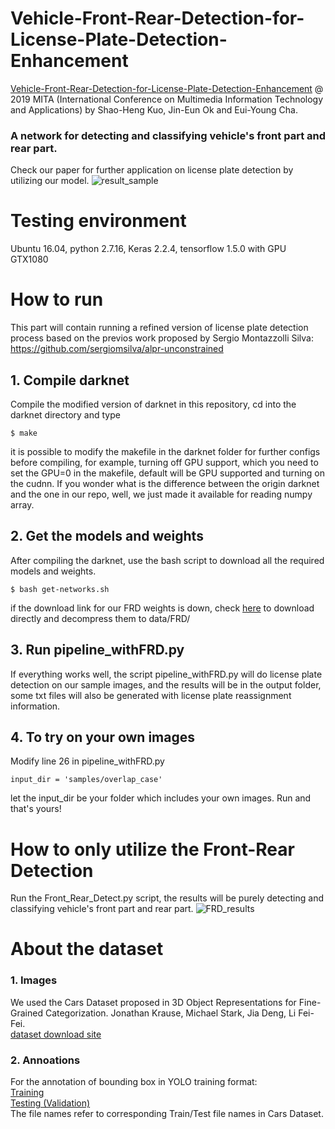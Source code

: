 # Vehicle-Front-Rear-Detection-for-License-Plate-Detection-Enhancement
[Vehicle-Front-Rear-Detection-for-License-Plate-Detection-Enhancement](https://drive.google.com/open?id=1_fjEAgBhQdqUdMInNPVEodBOAX1pyJtq) @ 2019 MITA (International Conference on Multimedia Information Technology and Applications) by Shao-Heng Kuo, Jin-Eun Ok and Eui-Young Cha.
### A network for detecting and classifying vehicle's front part and rear part.
Check our paper for further application on license plate detection by utilizing our model. 
![result_sample](https://user-images.githubusercontent.com/21314064/61183160-11918780-a62d-11e9-9d20-8888df528094.jpg)

# Testing environment
Ubuntu 16.04, python 2.7.16, Keras 2.2.4, tensorflow 1.5.0 with GPU GTX1080

# How to run
This part will contain running a refined version of license plate detection process based on the previos work proposed by Sergio Montazzolli Silva: https://github.com/sergiomsilva/alpr-unconstrained

## 1. Compile darknet
Compile the modified version of darknet in this repository, cd into the darknet directory and type
```
$ make
```
it is possible to modify the makefile in the darknet folder for further configs before compiling, for example, turning off GPU support, which you need to set the GPU=0 in the makefile, default will be GPU supported and turning on the cudnn. If you wonder what is the difference between the origin darknet and the one in our repo, well, we just made it available for reading numpy array.

## 2. Get the models and weights
After compiling the darknet, use the bash script to download all the required models and weights.
```
$ bash get-networks.sh
```
if the download link for our FRD weights is down, check [here](https://drive.google.com/open?id=1O18taeM0wS1kLBTowB64TyHFZmUq1Gxj) to download directly and decompress them to data/FRD/

## 3. Run pipeline_withFRD.py
If everything works well, the script pipeline_withFRD.py will do license plate detection on our sample images, and the results will be in the output folder, some txt files will also be generated with license plate reassignment information.

## 4. To try on your own images
Modify line 26 in pipeline_withFRD.py
```
input_dir = 'samples/overlap_case'
```
let the input_dir be your folder which includes your own images. Run and that's yours!

# How to only utilize the Front-Rear Detection
Run the Front_Rear_Detect.py script, the results will be purely detecting and classifying vehicle's front part and rear part.
![FRD_results](https://user-images.githubusercontent.com/21314064/61181337-a76ce880-a614-11e9-934d-abeb87dfe568.jpg)

# About the dataset
### 1. Images
We used the Cars Dataset proposed in 3D Object Representations for Fine-Grained Categorization. Jonathan Krause, Michael Stark, Jia Deng, Li Fei-Fei.<br/>
[dataset download site](https://ai.stanford.edu/~jkrause/cars/car_dataset.html)
### 2. Annoations
For the annotation of bounding box in YOLO training format:<br/>
[Training](https://drive.google.com/open?id=1ygqCUyxRPZ5x_6ZsgyZni4RxIeuUkiHq)<br/>
[Testing (Validation)](https://drive.google.com/open?id=1V8XlS4gQt_KD5g02ctXxtZ49IZ1yfHnk)<br/>
The file names refer to corresponding Train/Test file names in Cars Dataset.

